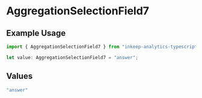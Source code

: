 # AggregationSelectionField7

## Example Usage

```typescript
import { AggregationSelectionField7 } from "inkeep-analytics-typescript/models/components";

let value: AggregationSelectionField7 = "answer";
```

## Values

```typescript
"answer"
```